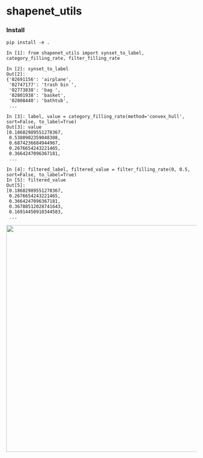 # shapenet_utils

### Install
```
pip install -e .
```

```
In [1]: from shapenet_utils import synset_to_label, category_filling_rate, filter_filling_rate

In [2]: synset_to_label
Out[2]:
{'02691156': 'airplane',
 '02747177': 'trash bin ',
 '02773838': 'bag ',
 '02801938': 'basket',
 '02808440': 'bathtub',
 ...

In [3]: label, value = category_filling_rate(method='convex_hull', sort=False, to_label=True)
Out[3]: value
[0.18682989551278367,
 0.5380902359048308,
 0.6874236684944967,
 0.2676654243221465,
 0.3664247096367181,
 ...

In [4]: filtered_label, filtered_value = filter_filling_rate(0, 0.5, sort=False, to_label=True)
In [5]: filtered_value
Out[5]:
[0.18682989551278367,
 0.2676654243221465,
 0.3664247096367181,
 0.36788512028741643,
 0.16914450910344583,
 ...
```

 <img src="https://user-images.githubusercontent.com/39142679/95375879-3a312b80-091b-11eb-9fe7-6cfb05428be4.png" height="600">
